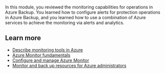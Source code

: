 In this module, you reviewed the monitoring capabilities for operations in Azure Backup. You learned how to configure alerts for protection operations in Azure Backup, and you learned how to use a combination of Azure services to achieve the monitoring via alerts and analytics.

## Learn more

- [Describe monitoring tools in Azure](/training/modules/describe-monitoring-tools-azure/)
- [Azure Monitor fundamentals](/training/paths/monitor-usage-performance-availability-resources-azure-monitor/)
- [Configure and manage Azure Monitor](/training/modules/azure-monitor/)
- [Monitor and back up resources for Azure administrators](/training/paths/azure-administrator-monitor-backup-resources/)
